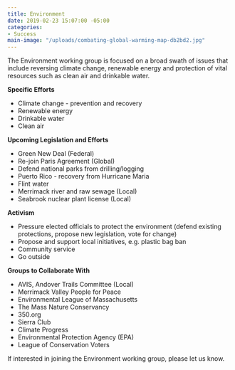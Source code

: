```yaml
---
title: Environment
date: 2019-02-23 15:07:00 -05:00
categories:
- Success
main-image: "/uploads/combating-global-warming-map-db2bd2.jpg"
---
```


The Environment working group is focused on a broad swath of issues that include reversing climate change, renewable energy and protection of vital resources such as clean air and drinkable water. 

**Specific Efforts**
* Climate change - prevention and recovery
* Renewable energy
* Drinkable water
* Clean air

**Upcoming Legislation and Efforts**
* Green New Deal (Federal)
* Re-join Paris Agreement (Global)
* Defend national parks from drilling/logging
* Puerto Rico - recovery from Hurricane Maria
* Flint water
* Merrimack river and raw sewage (Local)
* Seabrook nuclear plant license (Local)

**Activism**
* Pressure elected officials to protect the environment (defend existing protections, propose new legislation, vote for change)
* Propose and support local initiatives, e.g. plastic bag ban
* Community service
* Go outside

**Groups to Collaborate With**
* AVIS, Andover Trails Committee (Local)
* Merrimack Valley People for Peace
* Environmental League of Massachusetts
* The Mass Nature Conservancy
* 350.org
* Sierra Club
* Climate Progress
* Environmental Protection Agency (EPA)
* League of Conservation Voters

If interested in joining the Environment working group, please let us know. 